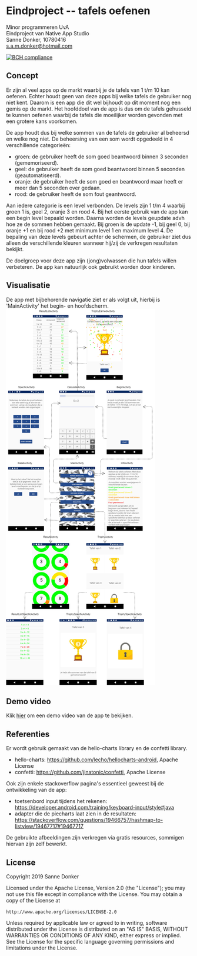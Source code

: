 # Eindproject -- tafels oefenen
Minor programmeren UvA  
Eindproject van Native App Studio  
Sanne Donker, 10780416  
s.a.m.donker@hotmail.com  

[![BCH compliance](https://bettercodehub.com/edge/badge/sannedonker/mprog-final-project?branch=master)](https://bettercodehub.com/)

## Concept
Er zijn al veel apps op de markt waarbij je de tafels van 1 t/m 10 kan oefenen. Echter houdt geen van deze apps bij welke tafels de gebruiker nog niet kent. Daarom is een app die dit wel bijhoudt op dit moment nog een gemis op de markt.
Het hoofddoel van de app is dus om de tafels gehusseld te kunnen oefenen waarbij de tafels die moeilijker worden gevonden met een grotere kans voorkomen.

De app houdt dus bij welke sommen van de tafels de gebruiker al beheersd en welke nog niet. De beheersing van een som wordt opgedeeld in 4 verschillende categorieën:
- groen: de gebruiker heeft de som goed beantwoord binnen 3 seconden (gememoriseerd).
- geel: de gebruiker heeft de som goed beantwoord binnen 5 seconden (geautomatiseerd).
- oranje: de gebruiker heeft de som goed en beantwoord maar heeft er meer dan 5 seconden over gedaan.
- rood: de gebruiker heeft de som fout geantwoord.

Aan iedere categorie is een level verbonden. De levels zijn 1 t/m 4 waarbij groen 1 is, geel 2, oranje 3 en rood 4. Bij het eerste gebruik van de app kan een begin level bepaald worden. Daarna worden de levels geupdate advh hoe ze de sommen hebben gemaakt. Bij groen is de update -1, bij geel 0, bij oranje +1 en bij rood +2 met minimum level 1 en maximum level 4. De bepaling van deze levels gebeurt achter de schermen, de gebruiker ziet dus alleen de verschillende kleuren wanneer hij/zij de verkregen resultaten bekijkt.

De doelgroep voor deze app zijn (jong)volwassen die hun tafels willen verbeteren. De app kan natuurlijk ook gebruikt worden door kinderen.

## Visualisatie
De app met bijbehorende navigatie ziet er als volgt uit, hierbij is 'MainActivity' het begin- en hoofdscherm.
![alt_text](https://github.com/sannedonker/mprog-final-project/blob/master/doc/final_design_0.png)

## Demo video
Klik [hier](https://youtu.be/fiwdxlxSy78) om een demo video van de app te bekijken.

## Referenties
Er wordt gebruik gemaakt van de hello-charts library en de confetti library.
- hello-charts: https://github.com/lecho/hellocharts-android, Apache License
- confetti: https://github.com/jinatonic/confetti, Apache License

Ook zijn enkele stackoverflow pagina's essentieel geweest bij de ontwikkeling van de app:
- toetsenbord input tijdens het rekenen: https://developer.android.com/training/keyboard-input/style#java
- adapter die de piecharts laat zien in de resultaten: https://stackoverflow.com/questions/19466757/hashmap-to-listview/19467717#19467717

De gebruikte afbeeldingen zijn verkregen via gratis resources, sommigen hiervan zijn zelf bewerkt.

## License
Copyright 2019 Sanne Donker

Licensed under the Apache License, Version 2.0 (the "License");
you may not use this file except in compliance with the License.
You may obtain a copy of the License at

    http://www.apache.org/licenses/LICENSE-2.0

Unless required by applicable law or agreed to in writing, software
distributed under the License is distributed on an "AS IS" BASIS,
WITHOUT WARRANTIES OR CONDITIONS OF ANY KIND, either express or implied.
See the License for the specific language governing permissions and
limitations under the License.
